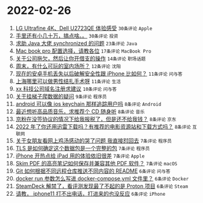 # 2022-02-26

1. [LG Ultrafine 4K、Dell U2723QE 体验感受](https://www.v2ex.com/t/836529) `30条评论` `Apple`
1. [手里还有小几十万，搞点啥。。](https://www.v2ex.com/t/836548) `30条评论` `投资`
1. [求助 Java 大佬 synchronized 的问题](https://www.v2ex.com/t/836521) `23条评论` `Java`
1. [Mac book pro 配置选择，请教各位](https://www.v2ex.com/t/836532) `17条评论` `MacBook Pro`
1. [关于公司拖欠，然后让你开借支的操作](https://www.v2ex.com/t/836543) `14条评论` `职场话题`
1. [周末，有什么可玩的室内场所？](https://www.v2ex.com/t/836525) `12条评论` `沈阳`
1. [现在的安卓手机丢失以后破解安全性跟 iPhone 比如何？](https://www.v2ex.com/t/836539) `11条评论` `问与答`
1. [上海哪里可以做男性结扎手术呀](https://www.v2ex.com/t/836570) `11条评论` `生活`
1. [xx 科技公司域名注册求建议](https://www.v2ex.com/t/836552) `10条评论` `问与答`
1. [关于挂梯子爬数据的疑问](https://www.v2ex.com/t/836531) `9条评论` `程序员`
1. [android 可以像 ios keychain 那样追踪用户吗](https://www.v2ex.com/t/836574) `8条评论` `Android`
1. [最近想听高品质音乐，求推荐个 CD 随身听](https://www.v2ex.com/t/836573) `8条评论` `音乐`
1. [京粉在没签协议的情况下给我报税了，但是还不给我钱？](https://www.v2ex.com/t/836530) `8条评论` `京东`
1. [2022 年了你还用迅雷下载吗？有推荐的电影资源站和下载方式吗？](https://www.v2ex.com/t/836551) `8条评论` `互联网`
1. [关于女朋友看网上鸡汤感动的哭了问题 我直接怼回去](https://www.v2ex.com/t/836583) `7条评论` `程序员`
1. [TLS 是如何确定这个数据包是一个完整的包](https://www.v2ex.com/t/836578) `7条评论` `程序员`
1. [iPhone 开热点给 iPad 用的体验依旧很差](https://www.v2ex.com/t/836546) `7条评论` `Apple`
1. [Skim PDF 的高亮笔记如何保存并兼容其他 PDF 软件？](https://www.v2ex.com/t/836537) `7条评论` `macOS`
1. [Git 如何根据不同远程仓库推送不同内容的 README](https://www.v2ex.com/t/836549) `6条评论` `问与答`
1. [docker run 参数怎么写进 docker-compose.yml 文件里？](https://www.v2ex.com/t/836547) `6条评论` `Docker`
1. [SteamDeck 解禁了，看评测发现最了不起的是 Proton 项目](https://www.v2ex.com/t/836527) `6条评论` `Steam`
1. [请教， iphone11 打不出电话，打进来的也没反应](https://www.v2ex.com/t/836526) `6条评论` `iPhone`

